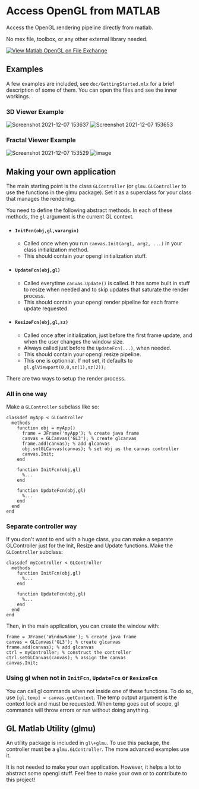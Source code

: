 # Access OpenGL from MATLAB
Access the OpenGL rendering pipeline directly from matlab.

No mex file, toolbox, or any other external library needed.

[![View Matlab OpenGL on File Exchange](https://www.mathworks.com/matlabcentral/images/matlab-file-exchange.svg)](https://www.mathworks.com/matlabcentral/fileexchange/102109-matlab-opengl)

## Examples
A few examples are included, see `doc/GettingStarted.mlx` for a brief description of some of them. You can open the files and see the inner workings.

### 3D Viewer Example
![Screenshot 2021-12-07 153637](https://user-images.githubusercontent.com/93832337/145102562-3cc09f72-08ba-433b-9840-32b8796a1f32.png)
![Screenshot 2021-12-07 153653](https://user-images.githubusercontent.com/93832337/145102580-b2fb868e-75fd-4325-886f-e94005ad60fd.png)

### Fractal Viewer Example
![Screenshot 2021-12-07 153529](https://user-images.githubusercontent.com/93832337/145102619-61f6f0d7-7512-41e2-8618-511df79a91d8.png)
![image](https://github.com/fr0nkk/matogl/assets/93832337/4a62d6c8-8f4a-41c4-962b-7ceadd749cf0)


## Making your own application
The main starting point is the class `GLController` (or `glmu.GLController` to use the functions in the glmu package). Set it as a superclass for your class that manages the rendering.

You need to define the following abstract methods. In each of these methods, the `gl` argument is the current GL context.
- #### `InitFcn(obj,gl,varargin)`
  - Called once when you run `canvas.Init(arg1, arg2, ...)` in your class initialization method.
  - This should contain your opengl initialization stuff.

- #### `UpdateFcn(obj,gl)`
  - Called everytime `canvas.Update()` is called. It has some built in stuff to resize when needed and to skip updates that saturate the render process.
  - This should contain your opengl render pipeline for each frame update requested.

- #### `ResizeFcn(obj,gl,sz)`
  - Called once after initialization, just before the first frame update, and when the user changes the window size.
  - Always called just before the `UpdateFcn(...)`, when needed.
  - This should contain your opengl resize pipeline.
  - This one is optionnal. If not set, it defaults to `gl.glViewport(0,0,sz(1),sz(2));`

There are two ways to setup the render process.
### All in one way
Make a `GLController` subclass like so:
```
classdef myApp < GLController
  methods
    function obj = myApp()
      frame = JFrame('myApp'); % create java frame
      canvas = GLCanvas('GL3'); % create glcanvas
      frame.add(canvas); % add glcanvas
      obj.setGLCanvas(canvas); % set obj as the canvas controller
      canvas.Init;
    end
    
    function InitFcn(obj,gl)
      %...
    end
    
    function UpdateFcn(obj,gl)
      %...
    end
  end
end
```
### Separate controller way
If you don't want to end with a huge class, you can make a separate GLController just for the Init, Resize and Update functions.
Make the `GLController` subclass:
```
classdef myController < GLController
  methods
    function InitFcn(obj,gl)
      %...
    end
    
    function UpdateFcn(obj,gl)
      %...
    end
  end
end
```
Then, in the main application, you can create the window with:
```
frame = JFrame('WindowName'); % create java frame
canvas = GLCanvas('GL3'); % create glcanvas
frame.add(canvas); % add glcanvas
ctrl = myController; % construct the controller
ctrl.setGLCanvas(canvas); % assign the canvas
canvas.Init;
```

### Using gl when not in `InitFcn`, `UpdateFcn` or `ResizeFcn`
You can call gl commands when not inside one of these functions. To do so, use `[gl,temp] = canvas.getContext`. The temp output argument is the context lock and must be requested. When temp goes out of scope, gl commands will throw errors or run without doing anything.

## GL Matlab Utility (glmu)
An utility package is included in `gl\+glmu`. To use this package, the controller must be a `glmu.GLController`. The more advanced examples use it.

It is not needed to make your own application. However, it helps a lot to abstract some opengl stuff. Feel free to make your own or to contribute to this project!
